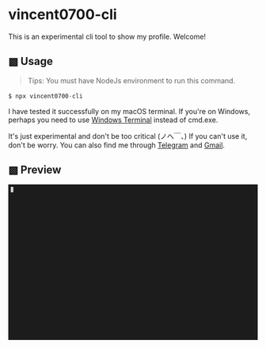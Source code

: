 # vincent0700-cli

This is an experimental cli tool to show my profile. Welcome!

## ▩ Usage

> Tips: You must have NodeJs environment to run this command.

```javascript
$ npx vincent0700-cli
```

I have tested it successfully on my macOS terminal. If you're on Windows, perhaps you need to use [Windows Terminal](https://github.com/microsoft/terminal) instead of cmd.exe.

It's just experimental and don't be too critical (ノへ￣、) If you can't use it, don't be worry. You can also find me through [Telegram](https://t.me/vincent0700) and [Gmail](mailto:wang.yuanqiu007@gmail.com).

## ▩ Preview

[![](./demo.gif)](https://asciinema.org/a/BiZMPXylayQIftIJeR1uXdxBe)
